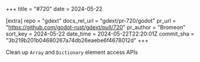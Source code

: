 +++
title = "#720"
date = 2024-05-22

[extra]
repo = "gdext"
docs_rel_url = "gdext/pr-720/godot"
pr_url = "https://github.com/godot-rust/gdext/pull/720"
pr_author = "Bromeon"
sort_key = 2024-05-22
date_time = 2024-05-22T22:20:01Z
commit_sha = "3b219b201b04680267a74db26eaebe6f4678012d"
+++

Clean up `Array` and `Dictionary` element access APIs
